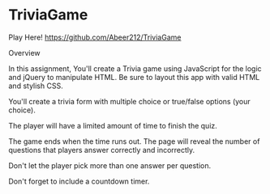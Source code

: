 # TriviaGame


Play Here!
https://github.com/Abeer212/TriviaGame

Overview

In this assignment, You'll create a Trivia game using JavaScript for the logic and jQuery to manipulate HTML. Be sure to layout this app with valid HTML and stylish CSS.


You'll create a trivia form with multiple choice or true/false options (your choice).


The player will have a limited amount of time to finish the quiz.

The game ends when the time runs out. The page will reveal the number of questions that players answer correctly and incorrectly.


Don't let the player pick more than one answer per question.


Don't forget to include a countdown timer.
